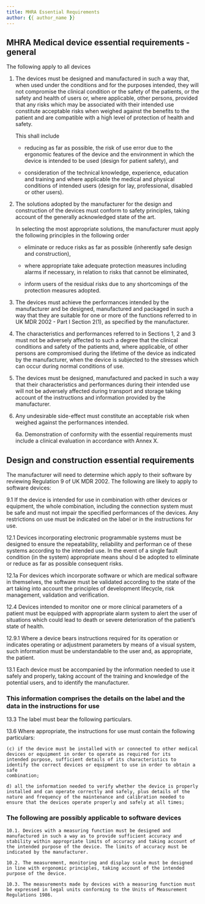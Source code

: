 ```yaml
---
title: MHRA Essential Requirements
author: {{ author_name }}
---
```


## MHRA Medical device essential requirements - general

The following apply to all devices

1. The devices must be designed and manufactured in such a way that, when used under the conditions and for the purposes intended, they will not compromise the clinical condition or the safety of the patients, or the safety and health of users or, where applicable, other persons, provided that any risks which may be associated with their intended use constitute acceptable risks when weighed against the benefits to the patient and are compatible with a high level of protection of health and safety.

    This shall include

    * reducing as far as possible, the risk of use error due to the ergonomic features of the device and the environment in which the device is intended to be used (design for patient safety), and

    * consideration of the technical knowledge, experience, education and training and where applicable the medical and physical conditions of intended users (design for lay, professional, disabled or other users).

1. The solutions adopted by the manufacturer for the design and construction of the devices must conform to safety principles, taking account of the generally acknowledged state of the art.

    In selecting the most appropriate solutions, the manufacturer must apply the following principles in the following order

    * eliminate or reduce risks as far as possible (inherently safe design and construction),

    * where appropriate take adequate protection measures including alarms if necessary, in relation to risks that cannot be eliminated,

    * inform users of the residual risks due to any shortcomings of the protection measures adopted.

1. The devices must achieve the performances intended by the manufacturer and be designed, manufactured and packaged in such a way that they are suitable for one or more of the functions referred to in UK MDR 2002 - Part I Section 2(1), as specified by the manufacturer.

1. The characteristics and performances referred to in Sections 1, 2 and 3 must not be adversely affected to such a degree that the clinical conditions and safety of the patients and, where applicable, of other persons are compromised during the lifetime of the device as indicated by the manufacturer, when the device is subjected to the stresses which can occur during normal conditions of use.

1. The devices must be designed, manufactured and packed in such a way that their characteristics and performances during their intended use will not be adversely affected during transport and storage taking account of the instructions and information provided by the manufacturer.

1. Any undesirable side-effect must constitute an acceptable risk when weighed against the performances intended.

    6a. Demonstration of conformity with the essential requirements must include a clinical evaluation in accordance with Annex X.

## Design and construction essential requirements

The manufacturer will need to determine which apply to their software by reviewing Regulation 9 of UK MDR 2002. The following
are likely to apply to software devices:

9.1 If the device is intended for use in combination with other devices or equipment, the whole combination, including the connection
system must be safe and must not impair the specified performances of the devices. Any restrictions on use must be indicated on the label or in
the instructions for use.

12.1 Devices incorporating electronic programmable systems must be designed to ensure the repeatability, reliability and performan ce of
these systems according to the intended use. In the event of a single fault condition (in the system) appropriate means shoul d be adopted to
eliminate or reduce as far as possible consequent risks.

12.1a For devices which incorporate software or which are medical software in themselves, the software must be validated according to the
state of the art taking into account the principles of development lifecycle, risk management, validation and verification.

12.4 Devices intended to monitor one or more clinical parameters of a patient must be equipped with appropriate alarm system to alert the
user of situations which could lead to death or severe deterioration of the patient’s state of health.

12.9.1 Where a device bears instructions required for its operation or indicates operating or adjustment parameters by means of a visual
system, such information must be understandable to the user and, as appropriate, the patient.

13.1 Each device must be accompanied by the information needed to use it safely and properly, taking account of the training and knowledge
of the potential users, and to identify the manufacturer.

### This information comprises the details on the label and the data in the instructions for use

13.3 The label must bear the following particulars.

13.6 Where appropriate, the instructions for use must contain the following particulars:

    (c) if the device must be installed with or connected to other medical devices or equipment in order to operate as required for its
    intended purpose, sufficient details of its characteristics to identify the correct devices or equipment to use in order to obtain a safe
    combination;
    
    d) all the information needed to verify whether the device is properly installed and can operate correctly and safely, plus details of the
    nature and frequency of the maintenance and calibration needed to ensure that the devices operate properly and safely at all times;
    
### The following are possibly applicable to software devices
    
    10.1. Devices with a measuring function must be designed and manufactured in such a way as to provide sufficient accuracy and stability within appropriate limits of accuracy and taking account of the intended purpose of the device. The limits of accuracy must be indicated by the manufacturer.

    10.2. The measurement, monitoring and display scale must be designed in line with ergonomic principles, taking account of the intended purpose of the device.

    10.3. The measurements made by devices with a measuring function must be expressed in legal units conforming to the Units of Measurement    Regulations 1986.
    